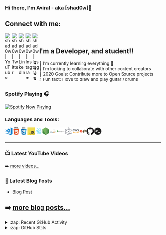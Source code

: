 ### Hi there, I'm Aviral - aka [shad0w]👋

<!-- [![Website](https://img.shields.io/website?label=codeSTACKr.com&style=for-the-badge&url=https%3A%2F%2Fcodestackr.com)](https://codestackr.com)-->
## Connect with me:

[<img align="left" alt="shad0w | YouTube" color="#FF0000" width="22px" src="https://cdn.jsdelivr.net/npm/simple-icons@v3/icons/youtube.svg" />][youtube]
[<img align="left" alt="shad0w | Twitter" width="22px" src="https://cdn.jsdelivr.net/npm/simple-icons@v3/icons/twitter.svg" />][twitter]
[<img align="left" alt="shad0w | LinkedIn" width="22px" src="https://cdn.jsdelivr.net/npm/simple-icons@v3/icons/linkedin.svg" />][linkedin]
[<img align="left" alt="shad0w | Instagram" width="22px" src="https://cdn.jsdelivr.net/npm/simple-icons@v3/icons/instagram.svg" />][instagram]
[<img align="left" alt="shad0w | Instagram" width="22px" src="https://cdn.jsdelivr.net/npm/simple-icons@v3/icons/discord.svg" />][discord]

<br/>

## I'm a Developer, and student!!

- 🌱 I’m currently learning everything 🤣
- 👯 I’m looking to collaborate with other content creators
- 🥅 2020 Goals: Contribute more to Open Source projects
- ⚡ Fun fact: I love to draw and play guitar / drums

### Spotify Playing 🎧

[<img src="https://spotify-now-playing.shad0wap.vercel.app/api/spotify-playing" alt="Spotify Now Playing" width="350" />](https://open.spotify.com/user/0x2oxblk5amf33db7upd4jokd)
### Languages and Tools:

<img align="left" alt="Visual Studio Code" width="24px" src="https://raw.githubusercontent.com/github/explore/80688e429a7d4ef2fca1e82350fe8e3517d3494d/topics/visual-studio-code/visual-studio-code.png"/>
<img align="left" alt="HTML" width="24px" src="https://raw.githubusercontent.com/github/explore/80688e429a7d4ef2fca1e82350fe8e3517d3494d/topics/html/html.png"/>
<img align="left" alt="CSS" width="24px" src="https://raw.githubusercontent.com/github/explore/80688e429a7d4ef2fca1e82350fe8e3517d3494d/topics/css/css.png"/>
<img align="left" alt="JavaScript" width="24px" src="https://raw.githubusercontent.com/github/explore/80688e429a7d4ef2fca1e82350fe8e3517d3494d/topics/javascript/javascript.png"/>
<img align="left" alt="React" width="24px" src="https://raw.githubusercontent.com/github/explore/80688e429a7d4ef2fca1e82350fe8e3517d3494d/topics/react/react.png"/>
<img align="left" alt="NodeJs" width="24px" src="https://raw.githubusercontent.com/github/explore/80688e429a7d4ef2fca1e82350fe8e3517d3494d/topics/nodejs/nodejs.png"/>
<img align="left" alt="MySQL" width="24px" src="https://raw.githubusercontent.com/github/explore/80688e429a7d4ef2fca1e82350fe8e3517d3494d/topics/mysql/mysql.png" />
<img align="left" alt="MongoDB" width="24px" src="https://raw.githubusercontent.com/github/explore/80688e429a7d4ef2fca1e82350fe8e3517d3494d/topics/mongodb/mongodb.png" />
<img align="left" alt="Electron" width="24px" src="https://raw.githubusercontent.com/github/explore/80688e429a7d4ef2fca1e82350fe8e3517d3494d/topics/electron/electron.png"/>
<img align="left" alt="AWS" width="24px" src="https://raw.githubusercontent.com/github/explore/fbceb94436312b6dacde68d122a5b9c7d11f9524/topics/aws/aws.png" />
<img align="left" alt="Git" width="24px" src="https://raw.githubusercontent.com/github/explore/80688e429a7d4ef2fca1e82350fe8e3517d3494d/topics/git/git.png" />
<img align="left" alt="GitHub" width="24px" src="https://raw.githubusercontent.com/github/explore/78df643247d429f6cc873026c0622819ad797942/topics/github/github.png"/>
<img align="left" alt="Terminal" width="24px" src="https://raw.githubusercontent.com/github/explore/80688e429a7d4ef2fca1e82350fe8e3517d3494d/topics/terminal/terminal.png"/>

<br/>
<br/>

------

### 📺 Latest YouTube Videos

<!-- YOUTUBE:START -->
<!-- YOUTUBE:END -->
➡️ [more videos...](https://www.youtube.com/channel/UCpnwgO8qXw5re12lRgwevgQ)

### 📕 Latest Blog Posts

<!-- BLOG-POST-LIST:START -->
- [Blog Post](https://codezatech.blogspot.com/)
<!-- BLOG-POST-LIST:END -->

➡️ [more blog posts...](https://shad0wap.blogspot.com/)
---
<details>
  <summary>:zap: Recent GitHub Activity</summary>
  <!--
1. 💪 Opened PR [#259](https://github.com/florinpop17/app-ideas/pull/259) in [florinpop17/app-ideas](https://github.com/florinpop17/app-ideas)
2. 🎉 Merged PR [#13](https://github.com/codeSTACKr/codeSTACKr/pull/13) in [codeSTACKr/codeSTACKr](https://github.com/codeSTACKr/codeSTACKr)
3. 💪 Opened PR [#13](https://github.com/codeSTACKr/codeSTACKr/pull/13) in [codeSTACKr/codeSTACKr](https://github.com/codeSTACKr/codeSTACKr)
4. 🎉 Merged PR [#12](https://github.com/codeSTACKr/codeSTACKr/pull/12) in [codeSTACKr/codeSTACKr](https://github.com/codeSTACKr/codeSTACKr)
5. 💪 Opened PR [#12](https://github.com/codeSTACKr/codeSTACKr/pull/12) in [codeSTACKr/codeSTACKr](https://github.com/codeSTACKr/codeSTACKr)
    END_SECTION:activity
-->
</details>
<details>
  <summary>:zap: GitHub Stats</summary>
  
   <img align="left" alt="shad0w GitHub Stats" src="https://github-readme-stats.shad0wap.vercel.app/api?username=shad0wAp&show_icons=true&hide_border=true" />
</details>

[twitter]: https://twitter.com/shad0wAp
[youtube]: https://www.youtube.com/channel/UCpnwgO8qXw5re12lRgwevgQ
[instagram]: https://instagram.com/shad0wap
[linkedin]: https://linkedin.com/in/shad0wap
[discord]:https://discord.com/channels/@shad0w#8066

